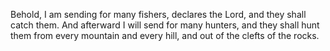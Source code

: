 Behold, I am sending for many fishers, declares the Lord, and they shall catch them. And afterward I will send for many hunters, and they shall hunt them from every mountain and every hill, and out of the clefts of the rocks.
